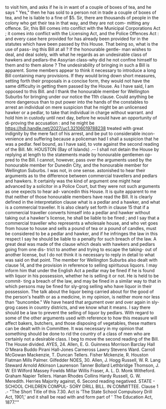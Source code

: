 to visit him, and asks if he is in want of a couple of boxes of tea, and he says " Yes," then he has sold to a person not in trade a couple of boxes of tea, and he is liable to a fine of $5. Sir, there are thousands of people in the colony who get their tea in that way, and they are not com- mitting any offence. Sir, this Bill comes into conflict with the Municipal Corporations Act ; it comes into conflict with the Licensing Act, and the Police Offences Act : and every case here provided for has already been provided for in the statutes which have been passed by this House. That being so, what is the use of pass- ing this Bill at all ? If the honourable gentle- man wishes to deal, and deal solely, with what he regards as an undesirable class of hawkers and pedlars-the Assyrian class-why did he not confine himself to them and to them alone ? The undesirability of bringing in such a Bill is apparent. Some members appear to think it necessary to introduce a long Bill containing many provisions. If they would bring down short measures, setting forth their proposals in a concise form, they would not have the same difficulty in getting them passed by the House. As I have said, I am opposed to this Bill. and I thank the honourable member for Wellington Suburbs for bringing under our notice the 11th clause. Could anything be more dangerous than to put power into the hands of the constables to arrest an individual on mere suspicion that he might be an unlicensed hawker or a pedlar, to take that individual in charge without warrant. and hold him in custody until next day, before he would have an opportunity of di-proving the accusation : and he might be https://hdl.handle.net/2027/uc1.32106019788238 treated with great indignity by the mere fact of his arrest, and be put to considerable incon- venience and suffering because a policeman had I shall a suspicion that he was a pedlar. feel bound, as I have said, to vote against the second reading of the Bill. Mr. HOUSTON (Bay of Islands) .-- I shall not detain the House by replying at length to the statements made by honourable gentlemen op- pred to the Bill. I cannot, however, pass over the arguments used by the honourable member for Dunedin City, and the honourable member for Wellington Suburbs. I was not, in one sense. astonished to hear their arguments as to the difference between commercial travellers and pedlars and hawkers. It certainly was the kind of argument one might hear advanced by a solicitor in a Police Court, but they were not such arguments as one expects to hear ad- vancedin this House. It is quite apparent to me that neither of those honourable members have read the Bill. It is clearly defined in the interpretation clause what is a pedlar and a hawker, and what is a commercial traveller. It is also clearly set forth in clause 15 that if a commercial traveller converts himself into a pedlar and hawker without taking out a hawker's license, he shall be liable to be fined ; and I say that a commercial traveller who represents a wholesale house, and who vet goes from house to house and sells a pound of tea or a pound of candles, must be considered to be a pedlar and hawker, and if he infringes the law in this respect I say he should be liable to a penalty for such breach of the law. A great deal was made of the clause which deals with hawkers and pedlars going from one dis- trict to another and trying to escape the taking- out of another license, but I do not think it is necessary to reply in detail to what was said on that point. The member for Wellington Suburbs also dealt with clause 14, and the provision in reference to selling spirituous liquors. I may inform him that under the English Act a pedlar may be fined if he is found with liquor in his possession, whether he is selling it or not. He is held to be commit- ting a breach of the law, and may be fined in a similar way to that in which persons may be fined for sly-grog selling who have liquor in their possession. The talk about the liquor being carried about for the good of the person's health or as a medicine, in my opinion, is neither more nor less than "buncombe." We have heard that argument over and over again in sly-grog cases in country districts, and we know what it means. I say there should be a law to prevent the selling of liquor by pedlars. With regard to some of the other arguments used with reference to how this measure will affect bakers, butchers, and those disposing of vegetables, these matters can be dealt with in Committee. It was necessary in my opinion that something should be done to rid the country of a class of men who are certainly not a desirable class. I beg to move the second reading of the Bill. The House divided. AYES, 24. Allen, E. G. Guinness Morrison Barclay Hall O'Meara Buddo Pirani Hall-Jones Carneross Lawry Stevens Ward. Carroll McGowan Mackenzie, T. Duncan Tellers. Fisher Mckenzie, R. Houston Flatman Mills Palmer. Gilfedder NOES, 30. Allen, J. Hogg Russell, W. R. Lang Steward Arnold Atkinson Laurenson Tanner Bollard Lethbridge Thomson, J. W. Ell Wilford Massey Fowlds Millar Willis Fraser, A. L. D. Monk Witheford. Graham Napier Tellers. Hanan Rhodes Collins Hardy Russell, G. W. Meredith. Herries Majority against, 6. Second reading negatived. STATE - SCHOOL CHILDREN COMPUL- SORY DRILL BILL. IN COMMITTEE. Clause 1 .- "The Short Title of this 7.30. Act is 'The State School Compulsory Drill Act, 1901,' and it shall be read with and form part of ' The Education Act, 1877."" 